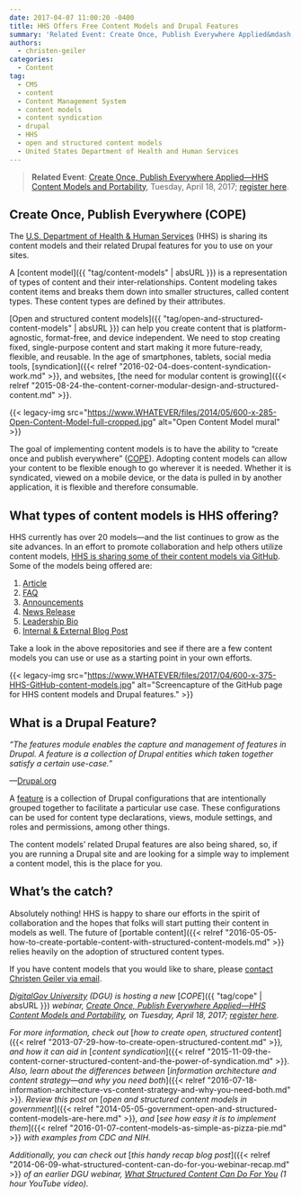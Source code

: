 ```yaml
---
date: 2017-04-07 11:00:20 -0400
title: HHS Offers Free Content Models and Drupal Features
summary: 'Related Event: Create Once, Publish Everywhere Applied&mdash;HHS Content Models and Portability, Tuesday, April 18, 2017; register here. Create Once, Publish Everywhere (COPE) The U.S. Department of Health & Human Services (HHS) is sharing its content models and their related Drupal features for you to use on your sites. A content model is a representation of types of content'
authors:
  - christen-geiler
categories:
  - Content
tag:
  - CMS
  - content
  - Content Management System
  - content models
  - content syndication
  - drupal
  - HHS
  - open and structured content models
  - United States Department of Health and Human Services
---
```


> **Related Event**: [Create Once, Publish Everywhere Applied—HHS Content Models and Portability](https://www.WHATEVER/event/create-once-publish-everywhere-applied-hhs-content-models-and-portability/), Tuesday, April 18, 2017; [register here](https://attendee.gotowebinar.com/register/6221497867021325313).

## Create Once, Publish Everywhere (COPE)

The [U.S. Department of Health & Human Services](https://www.hhs.gov/) (HHS) is sharing its content models and their related Drupal features for you to use on your sites.

A [content model]({{ "tag/content-models" | absURL }}) is a representation of types of content and their inter-relationships. Content modeling takes content items and breaks them down into smaller structures, called content types. These content types are defined by their attributes.

[Open and structured content models]({{ "tag/open-and-structured-content-models" | absURL }}) can help you create content that is platform-agnostic, format-free, and device independent. We need to stop creating fixed, single-purpose content and start making it more future-ready, flexible, and reusable. In the age of smartphones, tablets, social media tools, [syndication]({{< relref "2016-02-04-does-content-syndication-work.md" >}}, and websites, [the need for modular content is growing]({{< relref "2015-08-24-the-content-corner-modular-design-and-structured-content.md" >}}.

{{< legacy-img src="https://www.WHATEVER/files/2014/05/600-x-285-Open-Content-Model-full-cropped.jpg" alt="Open Content Model mural" >}}

The goal of implementing content models is to have the ability to “create once and publish everywhere” ([COPE](http://www.programmableweb.com/news/cope-create-once-publish-everywhere/2009/10/13)). Adopting content models can allow your content to be flexible enough to go wherever it is needed. Whether it is syndicated, viewed on a mobile device, or the data is pulled in by another application, it is flexible and therefore consumable.

## What types of content models is HHS offering?

HHS currently has over 20 models—and the list continues to grow as the site advances. In an effort to promote collaboration and help others utilize content models, [HHS is sharing some of their content models via GitHub](https://github.com/HHS). Some of the models being offered are:

  1. [Article](https://github.com/HHS/Structured-Content-Article)
  2. [FAQ](https://github.com/HHS/Structured-Content-FAQ)
  3. [Announcements](https://github.com/HHS/Structured-Content-Announcement)
  4. [News Release](https://github.com/HHS/Structured-Content-News-Release)
  5. [Leadership Bio](https://github.com/HHS/Structured-Content-Leadership-Bio)
  6. [Internal & External Blog Post](https://github.com/HHS/Structured-Content-Blog)

Take a look in the above repositories and see if there are a few content models you can use or use as a starting point in your own efforts.

{{< legacy-img src="https://www.WHATEVER/files/2017/04/600-x-375-HHS-GitHub-content-models.jpg" alt="Screencapture of the GitHub page for HHS content models and Drupal features." >}}

## What is a Drupal Feature?

_“The features module enables the capture and management of features in Drupal. A feature is a collection of Drupal entities which taken together satisfy a certain use-case.”_
  
—[Drupal.org](http://drupal.org/project/features)

A [feature](https://www.drupal.org/project/features) is a collection of Drupal configurations that are intentionally grouped together to facilitate a particular use case. These configurations can be used for content type declarations, views, module settings, and roles and permissions, among other things.

The content models’ related Drupal features are also being shared, so, if you are running a Drupal site and are looking for a simple way to implement a content model, this is the place for you.

## What’s the catch?

Absolutely nothing! HHS is happy to share our efforts in the spirit of collaboration and the hopes that folks will start putting their content in models as well. The future of [portable content]({{< relref "2016-05-05-how-to-create-portable-content-with-structured-content-models.md" >}} relies heavily on the adoption of structured content types.

If you have content models that you would like to share, please [contact Christen Geiler via email](mailto:Christen.Geiler@hhs.gov).

[_DigitalGov University_](https://www.WHATEVER/digitalgov-university/) _(DGU) is hosting a new_ [_COPE_]({{ "tag/cope" | absURL }}) _webinar,_ [_Create Once, Publish Everywhere Applied—HHS Content Models and Portability_](https://www.WHATEVER/event/create-once-publish-everywhere-applied-hhs-content-models-and-portability/)_, on Tuesday, April 18, 2017;_ [_register here_](https://attendee.gotowebinar.com/register/6221497867021325313)_._

_For more information, check out_ [_how to create open, structured content_]({{< relref "2013-07-29-how-to-create-open-structured-content.md" >}}_, and how it can aid in_ [_content syndication_]({{< relref "2015-11-09-the-content-corner-structured-content-and-the-power-of-syndication.md" >}}_. Also, learn about the differences between_ [_information architecture and content strategy—and why you need both_]({{< relref "2016-07-18-information-architecture-vs-content-strategy-and-why-you-need-both.md" >}}_. Review this post on_ [_open and structured content models in government_]({{< relref "2014-05-05-government-open-and-structured-content-models-are-here.md" >}}_, and_ [_see how easy it is to implement them_]({{< relref "2016-01-07-content-models-as-simple-as-pizza-pie.md" >}} _with examples from CDC and NIH._ 

_Additionally, you can check out_ [_this handy recap blog post_]({{< relref "2014-06-09-what-structured-content-can-do-for-you-webinar-recap.md" >}} _of an earlier DGU webinar,_ [_What Structured Content Can Do For You_](https://www.youtube.com/watch?v=kG25vyQ5Jps) _(1 hour YouTube video)._